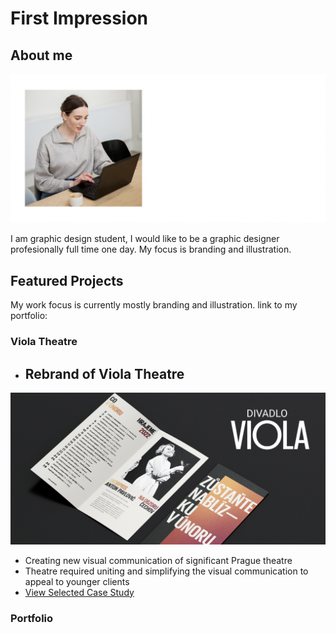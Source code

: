 # First Impression

## About me

<!-- Consider including a headshot. -->

![Anna working on a computer.](headshot.png)

 I am graphic design student, I would like to be a graphic designer profesionally full time one day. My focus is branding and illustration. 

## Featured Projects

My work focus is currently mostly branding and illustration. 
link to my portfolio: 

###  Viola Theatre

- ## Rebrand of Viola Theatre
![Thumbnail of a project Viola .](Viola-thumbnail-picture.png)

- Creating new visual communication of significant Prague theatre 
- Theatre required uniting and simplifying the visual communication to appeal to younger clients
- [View Selected Case Study](english-for-designers/03-content-first/index.md)
<!-- Use the same stucture above for the rest of your featured projects. -->

###  Portfolio

<!-- https://vokounovaannadb3b.myportfolio.com/vizualni-identita-divadla -->

